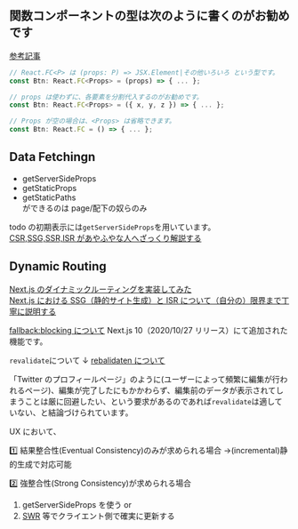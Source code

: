 ## 関数コンポーネントの型は次のように書くのがお勧めです

[参考記事](https://teratail.com/questions/253756)

```js
// React.FC<P> は (props: P) => JSX.Element|その他いろいろ という型です。
const Btn: React.FC<Props> = (props) => { ... };

// props は使わずに、各要素を分割代入するのがお勧めです。
const Btn: React.FC<Props> = ({ x, y, z }) => { ... };

// Props が空の場合は、<Props> は省略できます。
const Btn: React.FC = () => { ... };
```

## Data Fetchingn

- getServerSideProps
- getStaticProps
- getStaticPaths<br>
  ができるのは page/配下の奴らのみ
  <br>

todo の初期表示には`getServerSideProps`を用いています。<br>
[CSR,SSG,SSR,ISR があやふやな人へざっくり解説する](https://zenn.dev/akino/articles/78479998efef55)

## Dynamic Routing

[Next.js のダイナミックルーティングを実装してみた](https://qiita.com/mt_816/items/d4e685953afa4906dd38)<br>
[Next.js における SSG（静的サイト生成）と ISR について（自分の）限界まで丁寧に説明する](https://qiita.com/thesugar/items/47ec3d243d00ddd0b4ed)<br>

[fallback:blocking について](https://qiita.com/thesugar/items/47ec3d243d00ddd0b4ed#fallback-blocking)
Next.js 10（2020/10/27 リリース）にて追加された機能です。<br>

`revalidate`について ↓
[rebalidaten について](https://qiita.com/thesugar/items/47ec3d243d00ddd0b4ed#%E3%82%A4%E3%83%B3%E3%82%AF%E3%83%AA%E3%83%A1%E3%83%B3%E3%82%BF%E3%83%AB%E9%9D%99%E7%9A%84%E5%86%8D%E7%94%9F%E6%88%90-incremental-static-regeneration-isr)<br>

「Twitter のプロフィールページ」のように(ユーザーによって頻繁に編集が行われるページ)、編集が完了したにもかかわらず、編集前のデータが表示されてしまうことは厳に回避したい、という要求があるのであれば`revalidate`は適していない、と結論づけられています。

UX において、

1️⃣ 結果整合性(Eventual Consistency)のみが求められる場合
→(incremental)静的生成で対応可能

2️⃣ 強整合性(Strong Consistency)が求められる場合

1. getServerSideProps を使う or
2. [SWR](https://swr.vercel.app/) 等でクライエント側で確実に更新する
